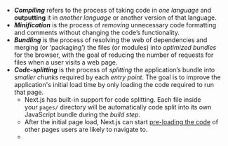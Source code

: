 - ***Compiling*** refers to the process of taking code in *one language* and **outputting** it in *another language* or another version of that language.
- ***Minification*** is the process of *removing* unnecessary code formatting and comments without changing the code’s functionality. 
- ***Bundling*** is the process of resolving the web of dependencies and merging (or ‘packaging’) the files (or modules) into *optimized bundles* for the browser, with the goal of reducing the number of requests for files when a user visits a web page.
- ***Code-splitting*** is the process of *splitting* the application’s bundle into *smaller chunks* required by each *entry point*. The goal is to improve the application's initial load time by only loading the code required to run that page.
	- Next.js has built-in support for code splitting. Each file inside your `pages/` directory will be automatically code split into its own JavaScript bundle during the *build step*.
	- After the initial page load, Next.js can start [pre-loading the code](https://nextjs.org/docs/api-reference/next/link#:~:text=Defaults%20to%20false-,prefetch,-%2D%20Prefetch%20the%20page) of other pages users are likely to navigate to.
	- 